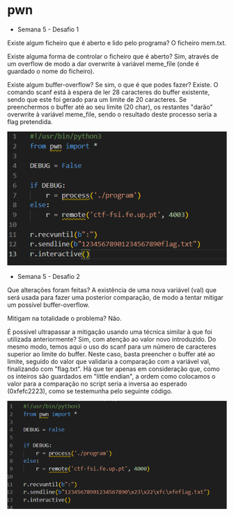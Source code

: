 # pwn

* Semana 5 - Desafio 1

Existe algum ficheiro que é aberto e lido pelo programa?
O ficheiro mem.txt.

Existe alguma forma de controlar o ficheiro que é aberto?
Sim, através de um overflow de modo a dar overwrite à variável meme_file (onde é guardado o nome do ficheiro).

Existe algum buffer-overflow? Se sim, o que é que podes fazer?
Existe. O comando scanf está à espera de ler 28 caracteres do buffer existente, sendo que este foi gerado para um limite de 20 caracteres. Se preenchermos o buffer até ao seu limite (20 char), os restantes "darão" overwrite à variável meme_file, sendo o resultado deste processo seria a flag pretendida.  

![img](images/ctf5_a.png)

* Semana 5 - Desafio 2

Que alterações foram feitas?
A existência de uma nova variável (val) que será usada para fazer uma posterior comparação, de modo a tentar mitigar um possível buffer-overflow.

Mitigam na totalidade o problema?
Não.

É possivel ultrapassar a mitigação usando uma técnica similar à que foi utilizada anteriormente?
Sim, com atenção ao valor novo introduzido. Do mesmo modo, temos aqui o uso do scanf para um número de caracteres superior ao limite do buffer.
Neste caso, basta preencher o buffer até ao limite, seguido do valor que validaria a comparação com a variável val, finalizando com "flag.txt".
Há que ter apenas em consideração que, como os inteiros são guardados em "little endian", a ordem como colocamos o valor para a comparação no script seria a inversa ao esperado (0xfefc2223), como se testemunha pelo seguinte código.

![img](images/ctf5_b.png)
